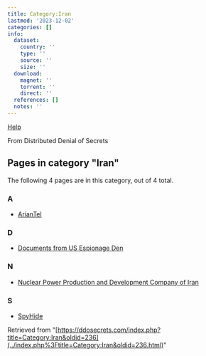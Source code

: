 ```yaml
---
title: Category:Iran
lastmod: '2023-12-02'
categories: []
info:
  dataset:
    country: ''
    type: ''
    source: ''
    size: ''
  download:
    magnet: ''
    torrent: ''
    direct: ''
  references: []
  notes: ''
---
```




[Help](https://www.mediawiki.org/wiki/Special:MyLanguage/Help:Categories)

From Distributed Denial of Secrets

## Pages in category "Iran"

The following 4 pages are in this category, out of 4 total.

### A

- [ArianTel](ArianTel.html "ArianTel")

### D

- [Documents from US Espionage
Den](Documents_from_US_Espionage_Den.html "Documents from US Espionage Den")

### N

- [Nuclear Power Production and Development Company of
Iran](Nuclear_Power_Production_and_Development_Company_of_Iran.html "Nuclear Power Production and Development Company of Iran")

### S

- [SpyHide](SpyHide.html "SpyHide")

Retrieved from
"[https://ddosecrets.com/index.php?title=Category:Iran&oldid=236](../index.php%3Ftitle=Category:Iran&oldid=236.html)"


